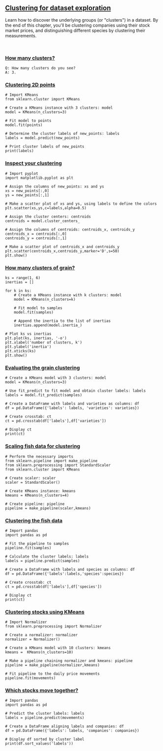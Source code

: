 ## [Clustering for dataset exploration](https://campus.datacamp.com/courses/unsupervised-learning-in-python/clustering-for-dataset-exploration)

Learn how to discover the underlying groups (or "clusters") in a dataset. By the end of this chapter, you'll be clustering companies using their stock market prices, and distinguishing different species by clustering their measurements.

<br>

### [How many clusters?](https://campus.datacamp.com/courses/unsupervised-learning-in-python/clustering-for-dataset-exploration?ex=2)

```
Q: How many clusters do you see?
A: 3.
```

### [Clustering 2D points](https://campus.datacamp.com/courses/unsupervised-learning-in-python/clustering-for-dataset-exploration?ex=3)

```
# Import KMeans
from sklearn.cluster import KMeans

# Create a KMeans instance with 3 clusters: model
model = KMeans(n_clusters=3)

# Fit model to points
model.fit(points)

# Determine the cluster labels of new_points: labels
labels = model.predict(new_points)

# Print cluster labels of new_points
print(labels)
```

### [Inspect your clustering](https://campus.datacamp.com/courses/unsupervised-learning-in-python/clustering-for-dataset-exploration?ex=4)

```
# Import pyplot
import matplotlib.pyplot as plt

# Assign the columns of new_points: xs and ys
xs = new_points[:,0]
ys = new_points[:,1]

# Make a scatter plot of xs and ys, using labels to define the colors
plt.scatter(xs,ys,c=labels,alpha=0.5)

# Assign the cluster centers: centroids
centroids = model.cluster_centers_

# Assign the columns of centroids: centroids_x, centroids_y
centroids_x = centroids[:,0]
centroids_y = centroids[:,1]

# Make a scatter plot of centroids_x and centroids_y
plt.scatter(centroids_x,centroids_y,marker='D',s=50)
plt.show()
```

### [How many clusters of grain?](https://campus.datacamp.com/courses/unsupervised-learning-in-python/clustering-for-dataset-exploration?ex=6)

```
ks = range(1, 6)
inertias = []

for k in ks:
    # Create a KMeans instance with k clusters: model
    model = KMeans(n_clusters=k)
    
    # Fit model to samples
    model.fit(samples)
    
    # Append the inertia to the list of inertias
    inertias.append(model.inertia_)
    
# Plot ks vs inertias
plt.plot(ks, inertias, '-o')
plt.xlabel('number of clusters, k')
plt.ylabel('inertia')
plt.xticks(ks)
plt.show()
```

### [Evaluating the grain clustering](https://campus.datacamp.com/courses/unsupervised-learning-in-python/clustering-for-dataset-exploration?ex=7)

```
# Create a KMeans model with 3 clusters: model
model = KMeans(n_clusters=3)

# Use fit_predict to fit model and obtain cluster labels: labels
labels = model.fit_predict(samples)

# Create a DataFrame with labels and varieties as columns: df
df = pd.DataFrame({'labels': labels, 'varieties': varieties})

# Create crosstab: ct
ct = pd.crosstab(df['labels'],df['varieties'])

# Display ct
print(ct)
```

### [Scaling fish data for clustering](https://campus.datacamp.com/courses/unsupervised-learning-in-python/clustering-for-dataset-exploration?ex=9)

```
# Perform the necessary imports
from sklearn.pipeline import make_pipeline
from sklearn.preprocessing import StandardScaler
from sklearn.cluster import KMeans 

# Create scaler: scaler
scaler = StandardScaler()

# Create KMeans instance: kmeans
kmeans = KMeans(n_clusters=4)

# Create pipeline: pipeline
pipeline = make_pipeline(scaler,kmeans)
```

### [Clustering the fish data](https://campus.datacamp.com/courses/unsupervised-learning-in-python/clustering-for-dataset-exploration?ex=10)

```
# Import pandas
import pandas as pd

# Fit the pipeline to samples
pipeline.fit(samples)

# Calculate the cluster labels: labels
labels = pipeline.predict(samples)

# Create a DataFrame with labels and species as columns: df
df = pd.DataFrame({'labels':labels,'species':species})

# Create crosstab: ct
ct = pd.crosstab(df['labels'],df['species'])

# Display ct
print(ct)
```

### [Clustering stocks using KMeans](https://campus.datacamp.com/courses/unsupervised-learning-in-python/clustering-for-dataset-exploration?ex=11)

```
# Import Normalizer
from sklearn.preprocessing import Normalizer

# Create a normalizer: normalizer
normalizer = Normalizer()

# Create a KMeans model with 10 clusters: kmeans
kmeans =  KMeans(n_clusters=10)

# Make a pipeline chaining normalizer and kmeans: pipeline
pipeline = make_pipeline(normalizer,kmeans)

# Fit pipeline to the daily price movements
pipeline.fit(movements)
```

### [Which stocks move together?](https://campus.datacamp.com/courses/unsupervised-learning-in-python/clustering-for-dataset-exploration?ex=12)

```
# Import pandas
import pandas as pd

# Predict the cluster labels: labels
labels = pipeline.predict(movements)

# Create a DataFrame aligning labels and companies: df
df = pd.DataFrame({'labels': labels, 'companies': companies})

# Display df sorted by cluster label
print(df.sort_values('labels'))
```